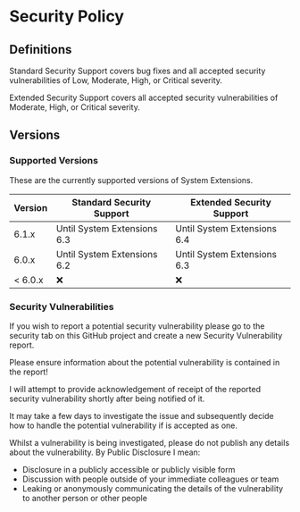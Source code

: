 # Security Policy

## Definitions

Standard Security Support covers bug fixes and all accepted security vulnerabilities of Low, Moderate, High, or Critical severity.

Extended Security Support covers all accepted security vulnerabilities of Moderate, High, or Critical severity.

## Versions

### Supported Versions

These are the currently supported versions of System Extensions.

| Version | Standard Security Support | Extended Security Support |
| ------- | ------------------ |----|
| 6.1.x |  Until System Extensions 6.3 | Until System Extensions 6.4 |
| 6.0.x   | Until System Extensions 6.2 | Until System Extensions 6.3 |
| < 6.0.x   | :x: | :x: |


### Security Vulnerabilities
If you wish to report a potential security vulnerability please go to the security tab on this GitHub project and create a new Security Vulnerability report. 

Please ensure information about the potential vulnerability is contained in the report!

I will attempt to provide acknowledgement of receipt of the reported security vulnerability shortly after being notified of it. 

It may take a few days to investigate the issue and subsequently decide how to handle the potential vulnerability if is accepted as one.

Whilst a vulnerability is being investigated, please do not publish any details about the vulnerability.
By Public Disclosure I mean:
* Disclosure in a publicly accessible or publicly visible form
* Discussion with people outside of your immediate colleagues or team
* Leaking or anonymously communicating the details of the vulnerability to another person or other people
